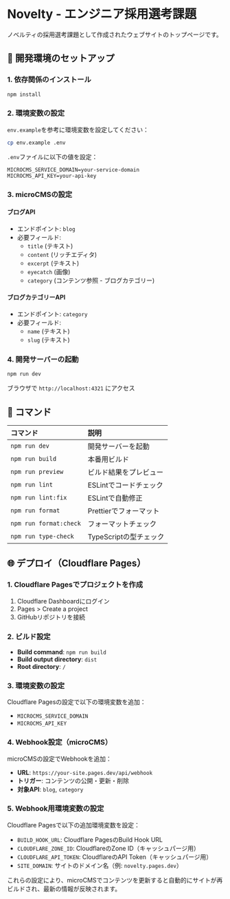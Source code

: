 # Novelty - エンジニア採用選考課題

ノベルティの採用選考課題として作成されたウェブサイトのトップページです。

## 🚀 開発環境のセットアップ

### 1. 依存関係のインストール

```bash
npm install
```

### 2. 環境変数の設定

`env.example`を参考に環境変数を設定してください：

```bash
cp env.example .env
```

`.env`ファイルに以下の値を設定：

```env
MICROCMS_SERVICE_DOMAIN=your-service-domain
MICROCMS_API_KEY=your-api-key
```

### 3. microCMSの設定

#### ブログAPI

- エンドポイント: `blog`
- 必要フィールド:
  - `title` (テキスト)
  - `content` (リッチエディタ)
  - `excerpt` (テキスト)
  - `eyecatch` (画像)
  - `category` (コンテンツ参照 - ブログカテゴリー)

#### ブログカテゴリーAPI

- エンドポイント: `category`
- 必要フィールド:
  - `name` (テキスト)
  - `slug` (テキスト)

### 4. 開発サーバーの起動

```bash
npm run dev
```

ブラウザで `http://localhost:4321` にアクセス

## 🧞 コマンド

| コマンド               | 説明                   |
| :--------------------- | :--------------------- |
| `npm run dev`          | 開発サーバーを起動     |
| `npm run build`        | 本番用ビルド           |
| `npm run preview`      | ビルド結果をプレビュー |
| `npm run lint`         | ESLintでコードチェック |
| `npm run lint:fix`     | ESLintで自動修正       |
| `npm run format`       | Prettierでフォーマット |
| `npm run format:check` | フォーマットチェック   |
| `npm run type-check`   | TypeScriptの型チェック |

## 🌐 デプロイ（Cloudflare Pages）

### 1. Cloudflare Pagesでプロジェクトを作成

1. Cloudflare Dashboardにログイン
2. Pages > Create a project
3. GitHubリポジトリを接続

### 2. ビルド設定

- **Build command**: `npm run build`
- **Build output directory**: `dist`
- **Root directory**: `/`

### 3. 環境変数の設定

Cloudflare Pagesの設定で以下の環境変数を追加：

- `MICROCMS_SERVICE_DOMAIN`
- `MICROCMS_API_KEY`

### 4. Webhook設定（microCMS）

microCMSの設定でWebhookを追加：

- **URL**: `https://your-site.pages.dev/api/webhook`
- **トリガー**: コンテンツの公開・更新・削除
- **対象API**: `blog`, `category`

### 5. Webhook用環境変数の設定

Cloudflare Pagesで以下の追加環境変数を設定：

- `BUILD_HOOK_URL`: Cloudflare PagesのBuild Hook URL
- `CLOUDFLARE_ZONE_ID`: CloudflareのZone ID（キャッシュパージ用）
- `CLOUDFLARE_API_TOKEN`: CloudflareのAPI Token（キャッシュパージ用）
- `SITE_DOMAIN`: サイトのドメイン名（例: `novelty.pages.dev`）

これらの設定により、microCMSでコンテンツを更新すると自動的にサイトが再ビルドされ、最新の情報が反映されます。
